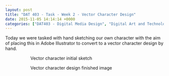 ```yaml
---
layout: post
title: "DAT 403 - Task - Week 2 - Vector Character Design"
date: 2015-11-05 14:14:14 +0000
categories: ["DAT403 - Digital Media Design", "Digital Art and Technology"]
---
```


Today we were tasked with hand sketching our own character with the aim of placing this in Adobe Illustrator to convert to a vector character design by hand.

<figure><figure><a href="{{ site.baseurl }}/wp-content/uploads/2023/05/IMG_1618-scaled-1.jpg"><img src="https://www.circleseven.co.uk/wp-content/uploads/2023/05/IMG_1618-scaled-1-822x1024.jpg" alt=""/ loading="lazy"></a><figcaption>Vector character initial sketch</figcaption></figure>

<figure><a href="{{ site.baseurl }}/wp-content/uploads/2023/05/character-design.jpg"><img src="https://www.circleseven.co.uk/wp-content/uploads/2023/05/character-design-251x300.jpg" alt=""/ loading="lazy"></a><figcaption>Vector character design finished image</figcaption></figure>
</figure>
